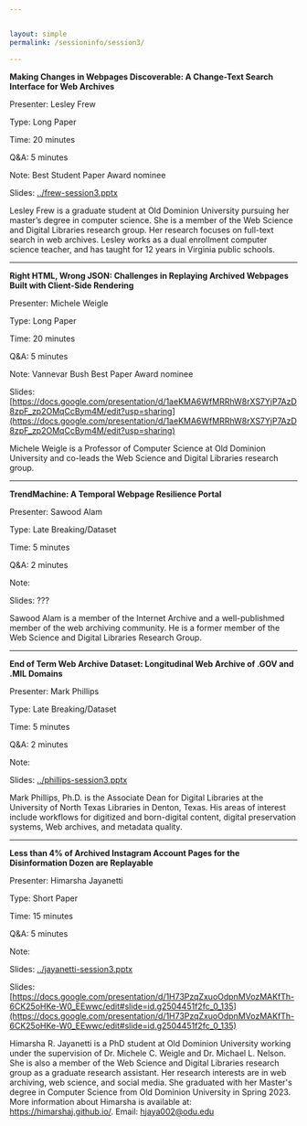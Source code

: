 ```yaml
---


layout: simple
permalink: /sessioninfo/session3/

---
```



**Making Changes in Webpages Discoverable: A Change-Text Search Interface for Web Archives**

Presenter: Lesley Frew

Type: Long Paper

Time: 20 minutes

Q&A: 5 minutes

Note: Best Student Paper Award nominee

Slides: [../frew-session3.pptx](../frew-session3.pptx)

Lesley Frew is a graduate student at Old Dominion University pursuing her master’s degree in computer science. She is a member of the Web Science and Digital Libraries research group. Her research focuses on full-text search in web archives. Lesley works as a dual enrollment computer science teacher, and has taught for 12 years in Virginia public schools.

---

**Right HTML, Wrong JSON: Challenges in Replaying Archived Webpages Built with Client-Side Rendering**

Presenter: Michele Weigle

Type: Long Paper

Time: 20 minutes

Q&A: 5 minutes

Note: Vannevar Bush Best Paper Award nominee

Slides: [https://docs.google.com/presentation/d/1aeKMA6WfMRRhW8rXS7YjP7AzD8zpF_zp2OMqCcBym4M/edit?usp=sharing](https://docs.google.com/presentation/d/1aeKMA6WfMRRhW8rXS7YjP7AzD8zpF_zp2OMqCcBym4M/edit?usp=sharing)

Michele Weigle is a Professor of Computer Science at Old Dominion University and co-leads the Web Science and Digital Libraries research group.

---

**TrendMachine: A Temporal Webpage Resilience Portal**

Presenter: Sawood Alam

Type: Late Breaking/Dataset

Time: 5 minutes

Q&A: 2 minutes

Note: 

Slides: ???

Sawood Alam is a member of the Internet Archive and a well-publishmed member of the web archiving community. He is a former member of the Web Science and Digital Libraries Research Group.

---

**End of Term Web Archive Dataset: Longitudinal Web Archive of .GOV and .MIL Domains**

Presenter: Mark Phillips

Type: Late Breaking/Dataset

Time: 5 minutes

Q&A: 2 minutes

Note:

Slides: [../phillips-session3.pptx](../phillips-session3.pptx)

Mark Phillips, Ph.D. is the Associate Dean for Digital Libraries at the University of North Texas Libraries in Denton, Texas. His areas of interest include workflows for digitized and born-digital content, digital preservation systems, Web archives, and metadata quality. 


---

**Less than 4% of Archived Instagram Account Pages for the Disinformation Dozen are Replayable**

Presenter: Himarsha Jayanetti

Type: Short Paper

Time: 15 minutes

Q&A: 5 minutes

Note: 

Slides: [../jayanetti-session3.pptx](../jayanetti-session3.pptx)

Slides: [https://docs.google.com/presentation/d/1H73PzqZxuoOdpnMVozMAKfTh-6CK25oHKe-W0_EEwwc/edit#slide=id.g2504451f2fc_0_135](https://docs.google.com/presentation/d/1H73PzqZxuoOdpnMVozMAKfTh-6CK25oHKe-W0_EEwwc/edit#slide=id.g2504451f2fc_0_135)

Himarsha R. Jayanetti is a PhD student at Old Dominion University working under the supervision of Dr. Michele C. Weigle and Dr. Michael L. Nelson. She is also a member of the Web Science and Digital Libraries research group as a graduate research assistant. Her research interests are in web archiving, web science, and social media. She graduated with her Master's degree in Computer Science from Old Dominion University in Spring 2023. More information about Himarsha is available at: https://himarshaj.github.io/. Email: hjaya002@odu.edu


